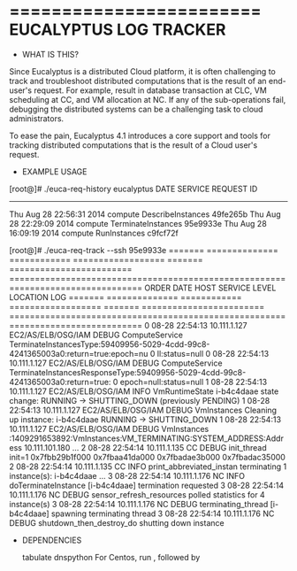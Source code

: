 ========================
 EUCALYPTUS LOG TRACKER
========================

* WHAT IS THIS?  

Since Eucalyptus is a distributed Cloud platform, it is often challenging to 
track and troubleshoot distributed computations that is the result of an 
end-user's request. For example, <RunInstances> result in database transaction 
at CLC, VM scheduling at CC, and VM allocation at NC. If any of the sub-operations 
fail, debugging the distributed systems can be a challenging task to cloud administrators.

To ease the pain, Eucalyptus 4.1 introduces a core support and tools for tracking 
distributed computations that is the result of a Cloud user's request. 


* EXAMPLE USAGE

[root@]# ./euca-req-history eucalyptus
DATE                      SERVICE        REQUEST                        ID
------------------------  -------------  -----------------------------  --------
Thu Aug 28 22:56:31 2014  compute        DescribeInstances              49fe265b
Thu Aug 28 22:29:09 2014  compute        TerminateInstances             95e9933e
Thu Aug 28 16:09:19 2014  compute    	 RunInstances                   c9fcf72f

[root@]# ./euca-req-track --ssh 95e9933e
=======  ==============  ============  ==================  =======  ========================  ================================================================================
  ORDER  DATE            HOST          SERVICE             LEVEL    LOCATION                  LOG
=======  ==============  ============  ==================  =======  ========================  ================================================================================
      0  08-28 22:54:13  10.111.1.127  EC2/AS/ELB/OSG/IAM  DEBUG    ComputeService            TerminateInstancesType:59409956-5029-4cdd-99c8-4241365003a0:return=true:epoch=nu
      0                                                                                       ll:status=null
      0  08-28 22:54:13  10.111.1.127  EC2/AS/ELB/OSG/IAM  DEBUG    ComputeService            TerminateInstancesResponseType:59409956-5029-4cdd-99c8-4241365003a0:return=true:
      0                                                                                       epoch=null:status=null
      1  08-28 22:54:13  10.111.1.127  EC2/AS/ELB/OSG/IAM  INFO     VmRuntimeState            i-b4c4daae state change: RUNNING -> SHUTTING_DOWN (previously PENDING)
      1  08-28 22:54:13  10.111.1.127  EC2/AS/ELB/OSG/IAM  DEBUG    VmInstances               Cleaning up instance: i-b4c4daae RUNNING -> SHUTTING_DOWN
      1  08-28 22:54:13  10.111.1.127  EC2/AS/ELB/OSG/IAM  DEBUG    VmInstances               :1409291653892:VmInstances:VM_TERMINATING:SYSTEM_ADDRESS:Address 10.111.101.180
...
      2  08-28 22:54:14  10.111.1.135  CC                  DEBUG    init_thread               init=1 0x7fbb29b1f000 0x7fbaa41da000 0x7fbadae3b000 0x7fbadac35000
      2  08-28 22:54:14  10.111.1.135  CC                  INFO     print_abbreviated_instan  terminating 1 instance(s): i-b4c4daae
...
      3  08-28 22:54:14  10.111.1.176  NC                  INFO     doTerminateInstance       [i-b4c4daae] termination requested
      3  08-28 22:54:14  10.111.1.176  NC                  DEBUG    sensor_refresh_resources  polled statistics for 4 instance(s)
      3  08-28 22:54:14  10.111.1.176  NC                  DEBUG    terminating_thread        [i-b4c4daae] spawning terminating thread
      3  08-28 22:54:14  10.111.1.176  NC                  DEBUG    shutdown_then_destroy_do  shutting down instance

      
* DEPENDENCIES

  tabulate
  dnspython
  For Centos, run <yum install python-pip>, followed by <pip install tabulate dnspython>
